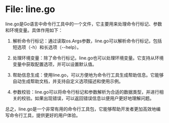 # File: line.go

line.go是Go语言中命令行工具中的一个文件，它主要用来处理命令行标记、参数和环境变量。具体作用如下：

1. 解析命令行标记：通过读取os.Args参数，line.go可以解析命令行标记，包括短选项（-h）和长选项（--help）。

2. 处理环境变量：除了命令行标记，line.go也可以处理环境变量。它支持从环境变量中获取配置选项，并可以设置默认值。

3. 帮助信息生成：使用line.go，可以方便地为命令行工具生成帮助信息。它能够自动生成帮助文档，并支持自定义选项描述和使用示例。

4. 参数校验：line.go可以将命令行标记和参数解析为合适的数据类型，并进行相关的校验。如果出现错误，可以返回错误信息以便用户更好地理解问题。

总之，line.go是一个非常有用的命令行工具包，它能够帮助开发者更加高效地编写命令行工具，提供更好的用户体验。

